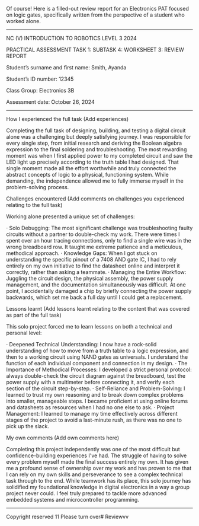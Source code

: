 Of course! Here is a filled-out review report for an Electronics PAT focused on logic gates, specifically written from the perspective of a student who worked alone.

---

NC (V) INTRODUCTION TO ROBOTICS LEVEL 3 2024

PRACTICAL ASSESSMENT TASK 1: SUBTASK 4: WORKSHEET 3: REVIEW REPORT

Student’s surname and first name: Smith, Ayanda

Student’s ID number: 12345

Class Group: Electronics 3B

Assessment date: October 26, 2024

---

How I experienced the full task (Add experiences)

Completing the full task of designing, building, and testing a digital circuit alone was a challenging but deeply satisfying journey. I was responsible for every single step, from initial research and deriving the Boolean algebra expression to the final soldering and troubleshooting. The most rewarding moment was when I first applied power to my completed circuit and saw the LED light up precisely according to the truth table I had designed. That single moment made all the effort worthwhile and truly connected the abstract concepts of logic to a physical, functioning system. While demanding, the independence allowed me to fully immerse myself in the problem-solving process.

Challenges encountered (Add comments on challenges you experienced relating to the full task)

Working alone presented a unique set of challenges:

· Solo Debugging: The most significant challenge was troubleshooting faulty circuits without a partner to double-check my work. There were times I spent over an hour tracing connections, only to find a single wire was in the wrong breadboard row. It taught me extreme patience and a meticulous, methodical approach.
· Knowledge Gaps: When I got stuck on understanding the specific pinout of a 7408 AND gate IC, I had to rely entirely on my own initiative to find the datasheet online and interpret it correctly, rather than asking a teammate.
· Managing the Entire Workflow: Juggling the circuit design, the physical assembly, the power supply management, and the documentation simultaneously was difficult. At one point, I accidentally damaged a chip by briefly connecting the power supply backwards, which set me back a full day until I could get a replacement.

Lessons learnt (Add lessons learnt relating to the content that was covered as part of the full task)

This solo project forced me to learn lessons on both a technical and personal level:

· Deepened Technical Understanding: I now have a rock-solid understanding of how to move from a truth table to a logic expression, and then to a working circuit using NAND gates as universals. I understand the function of each individual component and connection in my design.
· The Importance of Methodical Processes: I developed a strict personal protocol: always double-check the circuit diagram against the breadboard, test the power supply with a multimeter before connecting it, and verify each section of the circuit step-by-step.
· Self-Reliance and Problem-Solving: I learned to trust my own reasoning and to break down complex problems into smaller, manageable steps. I became proficient at using online forums and datasheets as resources when I had no one else to ask.
· Project Management: I learned to manage my time effectively across different stages of the project to avoid a last-minute rush, as there was no one to pick up the slack.

My own comments (Add own comments here)

Completing this project independently was one of the most difficult but confidence-building experiences I've had. The struggle of having to solve every problem myself made the final success entirely my own. It has given me a profound sense of ownership over my work and has proven to me that I can rely on my own skills and perseverance to see a complex technical task through to the end. While teamwork has its place, this solo journey has solidified my foundational knowledge in digital electronics in a way a group project never could. I feel truly prepared to tackle more advanced embedded systems and microcontroller programming.

---

Copyright reserved    11    Please turn over# Reviewvv
